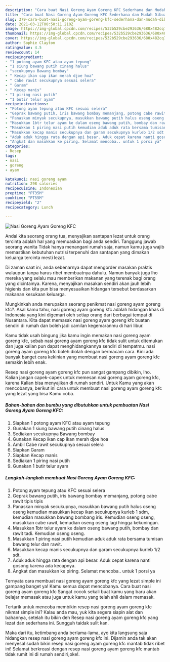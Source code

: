 ```yaml
---
description: "Cara buat Nasi Goreng Ayam Goreng KFC Sederhana dan Mudah Dibuat"
title: "Cara buat Nasi Goreng Ayam Goreng KFC Sederhana dan Mudah Dibuat"
slug: 379-cara-buat-nasi-goreng-ayam-goreng-kfc-sederhana-dan-mudah-dibuat
date: 2021-03-12T00:50:11.210Z
image: https://img-global.cpcdn.com/recipes/532b529cbe293636/680x482cq70/nasi-goreng-ayam-goreng-kfc-foto-resep-utama.jpg
thumbnail: https://img-global.cpcdn.com/recipes/532b529cbe293636/680x482cq70/nasi-goreng-ayam-goreng-kfc-foto-resep-utama.jpg
cover: https://img-global.cpcdn.com/recipes/532b529cbe293636/680x482cq70/nasi-goreng-ayam-goreng-kfc-foto-resep-utama.jpg
author: Sophie Clayton
ratingvalue: 4.5
reviewcount: 14
recipeingredient:
- "1 potong ayam KFC atau ayam tepung"
- "1 siung bawang putih cinang halus"
- "secukupnya Bawang bombay"
- " Kecap ikan cap ikan merah djoe hoa"
- " Cabe rawit secukupnya sesuai selera"
- " Garam"
- " Kecap manis"
- "1 piring nasi putih"
- "1 butir telur ayam"
recipeinstructions:
- "Potong ayam tepung atau KFC sesuai selera"
- "Geprak bawang putih, iris bawang bombay memanjang, potong cabe rawit tipis tipis"
- "Panaskan minyak secukupnya, masukkan bawang putih halus oseng oseng kemudian masukkan kecap ikan secukupnya kurleb 1 sdm, kemudian masukkan bawang bombang iris. Kemudian oseng oseng, masukkan cabe rawit, kemudian oseng oseng lagi hingga kekuningan."
- "Masukkan 1btr telur ayam ke dalam oseng bawang putih, bombay dan rawit tadi. Kemudian oseng oseng."
- "Masukkan 1 piring nasi putih kemudian aduk aduk rata bersama tumisan bawang telur dan rawit."
- "Masukkan kecap manis secukupnya dan garam secukupnya kurleb 1/2 sdt."
- "Aduk aduk hingga rata dengan api besar. Aduk cepat karena nanti gosong karena ada kecapnya."
- "Angkat dan masukkan ke piring. Selamat mencoba.. untuk 1 porsi ya"
categories:
- Resep
tags:
- nasi
- goreng
- ayam

katakunci: nasi goreng ayam 
nutrition: 298 calories
recipecuisine: Indonesian
preptime: "PT35M"
cooktime: "PT55M"
recipeyield: "2"
recipecategory: Lunch

---
```



![Nasi Goreng Ayam Goreng KFC](https://img-global.cpcdn.com/recipes/532b529cbe293636/680x482cq70/nasi-goreng-ayam-goreng-kfc-foto-resep-utama.jpg)

Andai kita seorang orang tua, menyajikan santapan lezat untuk orang tercinta adalah hal yang memuaskan bagi anda sendiri. Tanggung jawab seorang  wanita Tidak hanya menangani rumah saja, namun kamu juga wajib memastikan kebutuhan nutrisi terpenuhi dan santapan yang dimakan keluarga tercinta mesti lezat.

Di zaman  saat ini, anda sebenarnya dapat mengorder masakan praktis walaupun tanpa harus ribet membuatnya dahulu. Namun banyak juga lho mereka yang selalu mau memberikan makanan yang terenak bagi orang yang dicintainya. Karena, menyajikan masakan sendiri akan jauh lebih higienis dan kita pun bisa menyesuaikan hidangan tersebut berdasarkan makanan kesukaan keluarga. 



Mungkinkah anda merupakan seorang penikmat nasi goreng ayam goreng kfc?. Asal kamu tahu, nasi goreng ayam goreng kfc adalah hidangan khas di Indonesia yang kini digemari oleh setiap orang dari berbagai tempat di Nusantara. Kita dapat memasak nasi goreng ayam goreng kfc buatan sendiri di rumah dan boleh jadi camilan kegemaranmu di hari libur.

Kamu tidak usah bingung jika kamu ingin memakan nasi goreng ayam goreng kfc, sebab nasi goreng ayam goreng kfc tidak sulit untuk ditemukan dan juga kalian pun dapat menghidangkannya sendiri di tempatmu. nasi goreng ayam goreng kfc boleh diolah dengan bermacam cara. Kini ada banyak banget cara kekinian yang membuat nasi goreng ayam goreng kfc semakin lebih enak.

Resep nasi goreng ayam goreng kfc pun sangat gampang dibikin, lho. Kalian jangan capek-capek untuk memesan nasi goreng ayam goreng kfc, karena Kalian bisa menyajikan di rumah sendiri. Untuk Kamu yang akan mencobanya, berikut ini cara untuk membuat nasi goreng ayam goreng kfc yang lezat yang bisa Kamu coba.

<!--inarticleads1-->

##### Bahan-bahan dan bumbu yang dibutuhkan untuk pembuatan Nasi Goreng Ayam Goreng KFC:

1. Siapkan 1 potong ayam KFC atau ayam tepung
1. Gunakan 1 siung bawang putih cinang halus
1. Sediakan secukupnya Bawang bombay
1. Gunakan  Kecap ikan cap ikan merah djoe hoa
1. Ambil  Cabe rawit secukupnya sesuai selera
1. Siapkan  Garam
1. Siapkan  Kecap manis
1. Sediakan 1 piring nasi putih
1. Gunakan 1 butir telur ayam




<!--inarticleads2-->

##### Langkah-langkah membuat Nasi Goreng Ayam Goreng KFC:

1. Potong ayam tepung atau KFC sesuai selera
1. Geprak bawang putih, iris bawang bombay memanjang, potong cabe rawit tipis tipis
1. Panaskan minyak secukupnya, masukkan bawang putih halus oseng oseng kemudian masukkan kecap ikan secukupnya kurleb 1 sdm, kemudian masukkan bawang bombang iris. Kemudian oseng oseng, masukkan cabe rawit, kemudian oseng oseng lagi hingga kekuningan.
1. Masukkan 1btr telur ayam ke dalam oseng bawang putih, bombay dan rawit tadi. Kemudian oseng oseng.
1. Masukkan 1 piring nasi putih kemudian aduk aduk rata bersama tumisan bawang telur dan rawit.
1. Masukkan kecap manis secukupnya dan garam secukupnya kurleb 1/2 sdt.
1. Aduk aduk hingga rata dengan api besar. Aduk cepat karena nanti gosong karena ada kecapnya.
1. Angkat dan masukkan ke piring. Selamat mencoba.. untuk 1 porsi ya




Ternyata cara membuat nasi goreng ayam goreng kfc yang lezat simple ini gampang banget ya! Kamu semua dapat mencobanya. Cara buat nasi goreng ayam goreng kfc Sangat cocok sekali buat kamu yang baru akan belajar memasak atau juga untuk kamu yang telah ahli dalam memasak.

Tertarik untuk mencoba membikin resep nasi goreng ayam goreng kfc nikmat simple ini? Kalau anda mau, yuk kita segera siapin alat dan bahannya, setelah itu bikin deh Resep nasi goreng ayam goreng kfc yang lezat dan sederhana ini. Sungguh taidak sulit kan. 

Maka dari itu, ketimbang anda berlama-lama, ayo kita langsung saja hidangkan resep nasi goreng ayam goreng kfc ini. Dijamin anda tak akan menyesal sudah bikin resep nasi goreng ayam goreng kfc mantab tidak ribet ini! Selamat berkreasi dengan resep nasi goreng ayam goreng kfc mantab tidak rumit ini di rumah sendiri,oke!.

